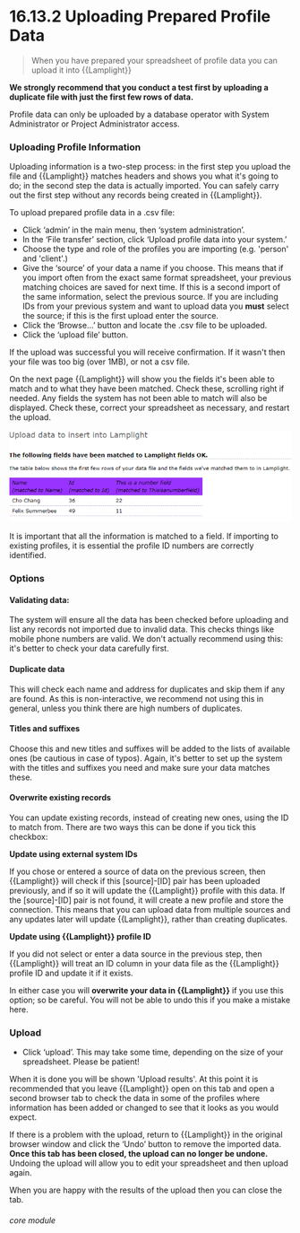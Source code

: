 # 16.13.2 <i class="fas fa-exchange-alt"></i> Uploading Prepared Profile Data

> When you have prepared your spreadsheet of profile data you can upload it into {{Lamplight}}



**We strongly recommend that you conduct a test first by uploading a duplicate file with just the first few rows of data.**  

Profile data can only be uploaded by a database operator with System Administrator or Project Administrator access.

### Uploading Profile Information

Uploading information is a two-step process: in the first step you upload the file and {{Lamplight}} matches headers and shows you what it's going to do; in the second step the data is actually imported.  You can safely carry out the first step without any records being created in {{Lamplight}}.

To upload prepared profile data in a .csv file:

- Click ‘admin’ in the main menu, then ‘system administration’.
- In the ‘File transfer’ section, click ‘Upload profile data into your system.’
- Choose the type and role of the profiles you are importing (e.g. 'person' and 'client'.)
- Give the ‘source’ of your data a name if you choose. This means that if you import often from the exact same format spreadsheet, your previous matching choices are saved for next time. If this is a second import of the same information, select the previous source.  If you are including IDs from your previous system and want to upload data you **must** select the source; if this is the first upload enter the source.
- Click the ‘Browse…’ button and locate the .csv file to be uploaded.
- Click the ‘upload file’ button. 

If the upload was successful you will receive confirmation. If it wasn't then your file was too big (over 1MB), or not a csv file. 

On the next page {{Lamplight}} will show you the fields it's been able to match and to what they have been matched. Check these, scrolling right if needed.  Any fields the system has not been able to match will also be displayed. Check these, correct your spreadsheet as necessary, and restart the upload.
 
![Matched Fields Upload Dialogue](16.13.2a.png)

It is important that all the information is matched to a field. If importing to existing profiles, it is essential the profile ID numbers are correctly identified.

### Options

#### Validating data: 

The system will ensure all the data has been checked before uploading and list any records not imported due to invalid data.  This checks things like mobile phone numbers are valid.  We don't actually recommend using this: it's better to check your data carefully first.

#### Duplicate data

This will check each name and address for duplicates and skip them if any are found.  As this is non-interactive, we recommend not using this in general, unless you think there are high numbers of duplicates.

#### Titles and suffixes 

Choose this and new titles and suffixes will be added to the lists of available ones (be cautious in case of typos).  Again, it's better to set up the system with the titles and suffixes you need and make sure your data matches these.

#### Overwrite existing records

You can update existing records, instead of creating new ones, using the ID to match from.  There are two ways this can be done if you tick this checkbox:

**Update using external system IDs**

If you chose or entered a source of data on the previous screen, then {{Lamplight}} will check if this [source]-[ID] pair has been uploaded previously, and if so it will update the {{Lamplight}} profile with this data.  If the [source]-[ID] pair is not found, it will create a new profile and store the connection.  This means that you can upload data from multiple sources and any updates later will update {{Lamplight}}, rather than creating duplicates.

**Update using {{Lamplight}} profile ID**

If you did not select or enter a data source in the previous step, then {{Lamplight}} will treat an ID column in your data file as the {{Lamplight}} profile ID and update it if it exists.


In either case you will **overwrite your data in {{Lamplight}}** if you use this option; so be careful.  You will not be able to undo this if you make a mistake here.


### Upload

- Click ‘upload’. This may take some time, depending on the size of your spreadsheet. Please be patient!

When it is done you will be shown 'Upload results'.  At this point it is recommended that you leave {{Lamplight}} open on this tab and open a second browser tab to check the data in some of the profiles where information has been added or changed to see that it looks as you would expect. 

If there is a problem with the upload, return to {{Lamplight}} in the original browser window and click the ‘Undo’ button to remove the imported data. **Once this tab has been closed, the upload can no longer be undone.**  Undoing the upload will allow you to edit your spreadsheet and then upload again.

When you are happy with the results of the upload then you can close the tab.


###### core module
